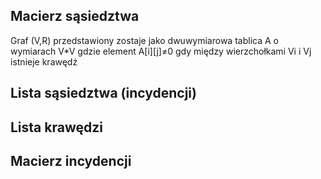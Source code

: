 ## Macierz sąsiedztwa
Graf (V,R) przedstawiony zostaje jako dwuwymiarowa tablica A o wymiarach V*V gdzie element A\[i]\[j]≠0 gdy między wierzchołkami Vi i Vj istnieje krawędź
## Lista sąsiedztwa (incydencji)
## Lista krawędzi
## Macierz incydencji